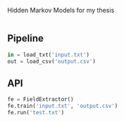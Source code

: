 Hidden Markov Models for my thesis

```python
```

Pipeline
--------
  ```python
  in = load_txt('input.txt')
  out = load_csv('output.csv')
  
  ```

API
---

```python
fe = FieldExtractor()
fe.train('input.txt', 'output.csv')
fe.run('test.txt')
```
